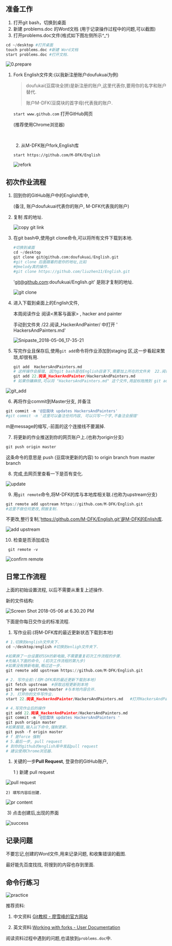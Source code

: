 ## 准备工作

1. 打开git bash，切换到桌面
2. 新建 problems.doc 的Word文档 (用于记录操作过程中的问题,可以截图)
3. 打开problems.doc文件(格式如下图左侧所示^_^)

```python
cd ~/desktop #打开桌面
touch problems.doc #新建 Word文档
start problems.doc #打开文档.
```

![0.prepare](https://ws2.sinaimg.cn/large/006tKfTcgy1fp3pvzp9bfj30pw0d0405.jpg)

1. Fork English文件夹:(以我新注册账户doufukuai为例)

   > doufukai(豆腐块全拼)是新注册的账户,这里代表你,要用你的名字和账户替代.
   >
   > 账户M-DFK(豆腐块的首字母)代表我的账户.

   `start www.github.com`  打开GitHub网页

   (推荐使用Chrome浏览器)

   ​

   2) 从M-DFK账户fork,English库

   `start https://github.com/M-DFK/English`

   ![refork](https://ws1.sinaimg.cn/large/006tKfTcgy1fp3pw303hzj30rt0g8whi.jpg)



## 初次作业流程

1. 回到你的GitHub账户中的English库中,

   (备注, 账户doufukuai代表你的账户, M-DFK代表我的账户)

2. 复制 库的地址.

   ![copy git link](https://ws1.sinaimg.cn/large/006tKfTcgy1fp3pvyebyjj30us0h4gp1.jpg)

3. 在git bash中,使用git clone命令,可以将所有文件下载到本地.

   ```python
   #切换到桌面
   cd ~/desktop
   git clone git@github.com:doufukuai/English.git
   #git clone 后面跟着的是你的地址,比如 
   #@melody真的操作.
   #git clone https://github.com/liuzhen11/English.git

   ```

   'git@github.com:doufukuai/English.git' 是刚才复制的地址.

   ![git clone](https://ws1.sinaimg.cn/large/006tKfTcgy1fp3pw5efbtj30pr0dltbj.jpg)

4. 进入下载到桌面上的English文件,

   本周阅读作业 阅读<黑客与画家> , hacker and painter

   手动到文件夹 /22.阅读_HackerAndPainter/ 中打开 ' HackersAndPainters.md'

   ![Snipaste_2018-05-06_17-35-21](Homework/Snipaste_2018-05-06_17-35-21.png)

5. 写完作业且保存后,使用`git add`命令将作业添加到staging 区,这一步看起来繁琐,却很有用.

   ```python
   git add  HackersAndPainters.md 
   # 这样操作会报错, 因为git bash是在English目录下,需要加上所在的文件夹  22.阅读_HackerAndPainter/加在前面
   git add 22.阅读_HackerAndPainter/HackersAndPainters.md
   # 如果你嫌麻烦,可以将 "HackersAndPainters.md" 这个文件,用鼠标拖拽到 git add 的后面, 然后回车.
   ```

![git_add](https://ws1.sinaimg.cn/large/006tKfTcly1fr212xxl8nj30ma0akq5f.jpg)

6. 再将作业commit到Master分支, 并备注

```python
git commit -m '@豆腐块 updates HackersAndPainters'
#git commit -m '这里可以备注任何内容, 可以只写一个字,不备注会报错'
```

m是message的缩写,`-`前面的这个连接线不要漏掉.



7. 将更新的作业推送到你的网页账户上.(也称为origin分支)

```python
git push origin master
```

这条命令的意思是 push (豆腐块更新的内容) to origin branch from master branch



8. 完成,去网页里查看一下是否有变化.

![update](https://ws3.sinaimg.cn/large/006tKfTcgy1fp3pvugkabj30br0h90th.jpg)

9. 用`git remote`命令,将M-DFK的库与本地库相关联.(也称为upstream分支)

```python
git remote add upstream https://github.com/M-DFK/English.git
#这里不做任何更改,照搬复制.
```

不更改,整行复制,'https://github.com/M-DFK/English.git'是M-DFK的Enlish库.

![add upstream](https://ws3.sinaimg.cn/large/006tKfTcgy1fp3pw1viduj30l501qweu.jpg)

10. 检查是否添加成功

```
 git remote -v
```

![confirm remote](https://ws3.sinaimg.cn/large/006tKfTcgy1fp3pw4c658j30l403x3zh.jpg)



## 日常工作流程

上面的初始设置流程, 以后不需要从重复上述操作.

新的文件结构:

![Screen Shot 2018-05-06 at 6.30.20 PM](https://ws4.sinaimg.cn/large/006tKfTcly1fr1ssb5oczj30p80futba.jpg)

下面是你每日交作业的标准流程.

1. 写作业前:(将M-DFK库的最近更新状态下载到本地)

```python
# 1.切换到english文件夹下.
cd ~/desktop/english #切换到enligh文件夹下.

#如果换了一台设置好SSH的新电脑,不需要重复初次工作流程的步骤.
#先输入下面的命令, (初次工作流程的第九步)
#如果没有换新电脑,略过这一步.
git remote add upstream https://github.com/M-DFK/English.git
    
# 2. 写作业前:(将M-DFK库的最近更新下载到本地)
git fetch upstream  #获取远程更新到本地
git merge upstream/master #与本地内容合并.
# 3. 打开你的文件写作业.
start 22.阅读_HackerAndPainter/HackersAndPainters.md   #打开HackersAndPainters.md这个文件, 开始写作业.

# 4.写完作业后的操作
git add 22.阅读_HackerAndPainter/HackersAndPainters.md
git commit -m '@豆腐块 updates HackersAndPainters '
git push origin master
#如果报错,输入以下命令,强制更新.
git push -f origin master
# f 是force 强制
# 5.最后一步, pull request
# 到你的github的english库中发起pull request
# 建议使用Chrome浏览器.
```

1. 关键的一步**Pull Request**, 登录你的GitHub账户,

   1 ) 新建 pull request

![pull request](https://ws1.sinaimg.cn/large/006tKfTcgy1fp3pvww510j30tp0gj76a.jpg)

 	2) 填写内容后创建.

![pr content](https://ws2.sinaimg.cn/large/006tKfTcly1fp3pwkxsbmj30oy0h976l.jpg)

​	3) 点击创建后,出现的界面

![success](https://ws3.sinaimg.cn/large/006tKfTcgy1fp3pw0odooj30oh0dr404.jpg)

## 记录问题

不要忘记,创建的Word文件,用来记录问题, 和收集错误的截图.

最好能先百度找找, 将搜到的内容也存到里面.



## 命令行练习

![practice](https://ws4.sinaimg.cn/large/006tKfTcgy1fp3pvvk3jqj30qk0hkwih.jpg)



推荐资料:

1) 中文资料 [Git教程 - 廖雪峰的官方网站](https://www.liaoxuefeng.com/wiki/0013739516305929606dd18361248578c67b8067c8c017b000) 

2) 英文资料:[Working with forks - User Documentation](https://help.github.com/articles/working-with-forks/)

阅读资料过程中遇到的问题,也请放到`problems.doc`中.

